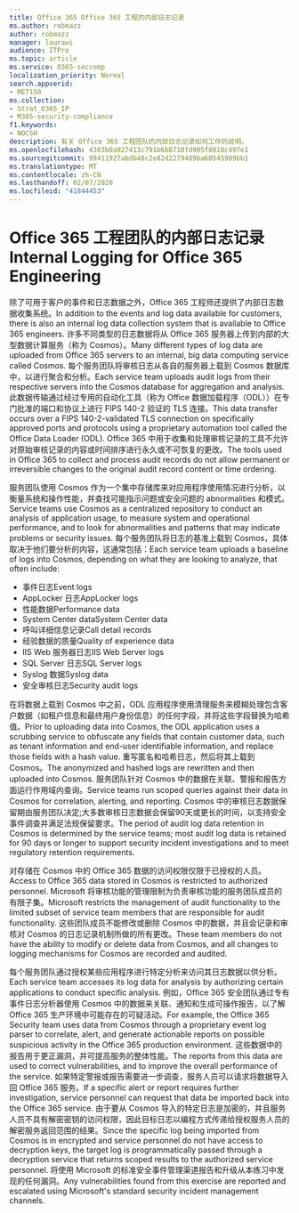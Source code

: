 ```yaml
---
title: Office 365 Office 365 工程的内部日志记录
ms.author: robmazz
author: robmazz
manager: laurawi
audience: ITPro
ms.topic: article
ms.service: O365-seccomp
localization_priority: Normal
search.appverid:
- MET150
ms.collection:
- Strat_O365_IP
- M365-security-compliance
f1.keywords:
- NOCSH
description: 有关 Office 365 工程团队的内部日志记录如何工作的说明。
ms.openlocfilehash: 4303b0a927413c791b6b8718fd905f8918c497e1
ms.sourcegitcommit: 99411927abdb40c2e82d2279489ba60545989bb1
ms.translationtype: MT
ms.contentlocale: zh-CN
ms.lasthandoff: 02/07/2020
ms.locfileid: "41844453"
---
```

# <a name="internal-logging-for-office-365-engineering"></a><span data-ttu-id="1e25e-103">Office 365 工程团队的内部日志记录</span><span class="sxs-lookup"><span data-stu-id="1e25e-103">Internal Logging for Office 365 Engineering</span></span>

<span data-ttu-id="1e25e-104">除了可用于客户的事件和日志数据之外，Office 365 工程师还提供了内部日志数据收集系统。</span><span class="sxs-lookup"><span data-stu-id="1e25e-104">In addition to the events and log data available for customers, there is also an internal log data collection system that is available to Office 365 engineers.</span></span> <span data-ttu-id="1e25e-105">许多不同类型的日志数据将从 Office 365 服务器上传到内部的大型数据计算服务（称为 Cosmos）。</span><span class="sxs-lookup"><span data-stu-id="1e25e-105">Many different types of log data are uploaded from Office 365 servers to an internal, big data computing service called Cosmos.</span></span> <span data-ttu-id="1e25e-106">每个服务团队将审核日志从各自的服务器上载到 Cosmos 数据库中，以进行聚合和分析。</span><span class="sxs-lookup"><span data-stu-id="1e25e-106">Each service team uploads audit logs from their respective servers into the Cosmos database for aggregation and analysis.</span></span> <span data-ttu-id="1e25e-107">此数据传输通过经过专用的自动化工具（称为 Office 数据加载程序（ODL））在专门批准的端口和协议上进行 FIPS 140-2 验证的 TLS 连接。</span><span class="sxs-lookup"><span data-stu-id="1e25e-107">This data transfer occurs over a FIPS 140-2-validated TLS connection on specifically approved ports and protocols using a proprietary automation tool called the Office Data Loader (ODL).</span></span> <span data-ttu-id="1e25e-108">Office 365 中用于收集和处理审核记录的工具不允许对原始审核记录的内容或时间排序进行永久或不可恢复的更改。</span><span class="sxs-lookup"><span data-stu-id="1e25e-108">The tools used in Office 365 to collect and process audit records do not allow permanent or irreversible changes to the original audit record content or time ordering.</span></span>

<span data-ttu-id="1e25e-109">服务团队使用 Cosmos 作为一个集中存储库来对应用程序使用情况进行分析，以衡量系统和操作性能，并查找可能指示问题或安全问题的 abnormalities 和模式。</span><span class="sxs-lookup"><span data-stu-id="1e25e-109">Service teams use Cosmos as a centralized repository to conduct an analysis of application usage, to measure system and operational performance, and to look for abnormalities and patterns that may indicate problems or security issues.</span></span> <span data-ttu-id="1e25e-110">每个服务团队将日志的基准上载到 Cosmos，具体取决于他们要分析的内容，这通常包括：</span><span class="sxs-lookup"><span data-stu-id="1e25e-110">Each service team uploads a baseline of logs into Cosmos, depending on what they are looking to analyze, that often include:</span></span>

- <span data-ttu-id="1e25e-111">事件日志</span><span class="sxs-lookup"><span data-stu-id="1e25e-111">Event logs</span></span>
- <span data-ttu-id="1e25e-112">AppLocker 日志</span><span class="sxs-lookup"><span data-stu-id="1e25e-112">AppLocker logs</span></span>
- <span data-ttu-id="1e25e-113">性能数据</span><span class="sxs-lookup"><span data-stu-id="1e25e-113">Performance data</span></span>
- <span data-ttu-id="1e25e-114">System Center data</span><span class="sxs-lookup"><span data-stu-id="1e25e-114">System Center data</span></span>
- <span data-ttu-id="1e25e-115">呼叫详细信息记录</span><span class="sxs-lookup"><span data-stu-id="1e25e-115">Call detail records</span></span>
- <span data-ttu-id="1e25e-116">经验数据的质量</span><span class="sxs-lookup"><span data-stu-id="1e25e-116">Quality of experience data</span></span>
- <span data-ttu-id="1e25e-117">IIS Web 服务器日志</span><span class="sxs-lookup"><span data-stu-id="1e25e-117">IIS Web Server logs</span></span>
- <span data-ttu-id="1e25e-118">SQL Server 日志</span><span class="sxs-lookup"><span data-stu-id="1e25e-118">SQL Server logs</span></span>
- <span data-ttu-id="1e25e-119">Syslog 数据</span><span class="sxs-lookup"><span data-stu-id="1e25e-119">Syslog data</span></span>
- <span data-ttu-id="1e25e-120">安全审核日志</span><span class="sxs-lookup"><span data-stu-id="1e25e-120">Security audit logs</span></span>

<span data-ttu-id="1e25e-121">在将数据上载到 Cosmos 中之前，ODL 应用程序使用清理服务来模糊处理包含客户数据（如租户信息和最终用户身份信息）的任何字段，并将这些字段替换为哈希值。</span><span class="sxs-lookup"><span data-stu-id="1e25e-121">Prior to uploading data into Cosmos, the ODL application uses a scrubbing service to obfuscate any fields that contain customer data, such as tenant information and end-user identifiable information, and replace those fields with a hash value.</span></span> <span data-ttu-id="1e25e-122">重写匿名和哈希日志，然后将其上载到 Cosmos。</span><span class="sxs-lookup"><span data-stu-id="1e25e-122">The anonymized and hashed logs are rewritten and then uploaded into Cosmos.</span></span> <span data-ttu-id="1e25e-123">服务团队针对 Cosmos 中的数据在关联、警报和报告方面运行作用域内查询。</span><span class="sxs-lookup"><span data-stu-id="1e25e-123">Service teams run scoped queries against their data in Cosmos for correlation, alerting, and reporting.</span></span> <span data-ttu-id="1e25e-124">Cosmos 中的审核日志数据保留期由服务团队决定;大多数审核日志数据会保留90天或更长的时间，以支持安全事件调查并满足法规保留要求。</span><span class="sxs-lookup"><span data-stu-id="1e25e-124">The period of audit log data retention in Cosmos is determined by the service teams; most audit log data is retained for 90 days or longer to support security incident investigations and to meet regulatory retention requirements.</span></span>

<span data-ttu-id="1e25e-125">对存储在 Cosmos 中的 Office 365 数据的访问权限仅限于已授权的人员。</span><span class="sxs-lookup"><span data-stu-id="1e25e-125">Access to Office 365 data stored in Cosmos is restricted to authorized personnel.</span></span> <span data-ttu-id="1e25e-126">Microsoft 将审核功能的管理限制为负责审核功能的服务团队成员的有限子集。</span><span class="sxs-lookup"><span data-stu-id="1e25e-126">Microsoft restricts the management of audit functionality to the limited subset of service team members that are responsible for audit functionality.</span></span> <span data-ttu-id="1e25e-127">这些团队成员不能修改或删除 Cosmos 中的数据，并且会记录和审核对 Cosmos 的日志记录机制所做的所有更改。</span><span class="sxs-lookup"><span data-stu-id="1e25e-127">These team members do not have the ability to modify or delete data from Cosmos, and all changes to logging mechanisms for Cosmos are recorded and audited.</span></span>

<span data-ttu-id="1e25e-128">每个服务团队通过授权某些应用程序进行特定分析来访问其日志数据以供分析。</span><span class="sxs-lookup"><span data-stu-id="1e25e-128">Each service team accesses its log data for analysis by authorizing certain applications to conduct specific analysis.</span></span> <span data-ttu-id="1e25e-129">例如，Office 365 安全团队通过专有事件日志分析器使用 Cosmos 中的数据来关联、通知和生成可操作报告，以了解 Office 365 生产环境中可能存在的可疑活动。</span><span class="sxs-lookup"><span data-stu-id="1e25e-129">For example, the Office 365 Security team uses data from Cosmos through a proprietary event log parser to correlate, alert, and generate actionable reports on possible suspicious activity in the Office 365 production environment.</span></span> <span data-ttu-id="1e25e-130">这些数据中的报告用于更正漏洞，并可提高服务的整体性能。</span><span class="sxs-lookup"><span data-stu-id="1e25e-130">The reports from this data are used to correct vulnerabilities, and to improve the overall performance of the service.</span></span> <span data-ttu-id="1e25e-131">如果特定警报或报告需要进一步调查，服务人员可以请求将数据导入回 Office 365 服务。</span><span class="sxs-lookup"><span data-stu-id="1e25e-131">If a specific alert or report requires further investigation, service personnel can request that data be imported back into the Office 365 service.</span></span> <span data-ttu-id="1e25e-132">由于要从 Cosmos 导入的特定日志是加密的，并且服务人员不具有解密密钥的访问权限，因此目标日志以编程方式传递给授权服务人员的解密服务返回范围的结果。</span><span class="sxs-lookup"><span data-stu-id="1e25e-132">Since the specific log being imported from Cosmos is in encrypted and service personnel do not have access to decryption keys, the target log is programmatically passed through a decryption service that returns scoped results to the authorized service personnel.</span></span> <span data-ttu-id="1e25e-133">将使用 Microsoft 的标准安全事件管理渠道报告和升级从本练习中发现的任何漏洞。</span><span class="sxs-lookup"><span data-stu-id="1e25e-133">Any vulnerabilities found from this exercise are reported and escalated using Microsoft's standard security incident management channels.</span></span>

